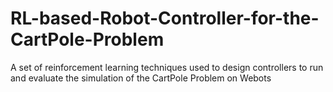 # RL-based-Robot-Controller-for-the-CartPole-Problem
A set of reinforcement learning techniques used to design controllers to run and evaluate the simulation of the CartPole Problem on Webots
